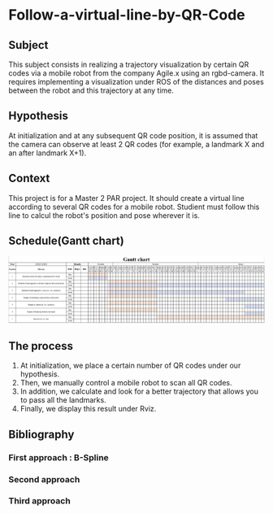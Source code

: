 # Follow-a-virtual-line-by-QR-Code

## Subject
This subject consists in realizing a trajectory visualization by certain QR codes via a mobile robot from the company Agile.x using an rgbd-camera. It requires implementing a visualization under ROS of the distances and poses between the robot and this trajectory at any time.

## Hypothesis
At initialization and at any subsequent QR code position, it is assumed that the camera can observe at least 2 QR codes (for example, a landmark X and an after landmark X+1).

## Context
This project is for a Master 2 PAR project. It should create a virtual line according to several QR codes for a mobile robot. Studient must follow this line to calcul the robot's position and pose wherever it is.  

## Schedule(Gantt chart)
![image](https://raw.githubusercontent.com/loyzjve/Suivi-de-ligne-virtuelle-par-QR-Code/main/Pictures%20for%20readme%20file/gantt.JPG?token=GHSAT0AAAAAAB5TS4RITBQYRGVYF332QRUIY6PN7MQ)

## The process
1. At initialization, we place a certain number of QR codes under our hypothesis.
2. Then, we manually control a mobile robot to scan all QR codes.
3. In addition, we calculate and look for a better trajectory that allows you to pass all the landmarks.
4. Finally, we display this result under Rviz.

## Bibliography
### First approach : B-Spline


### Second approach

### Third approach

